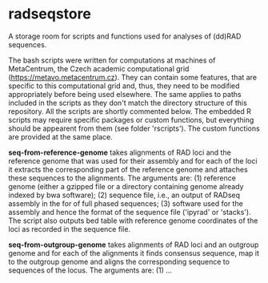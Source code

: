 # radseqstore
A storage room for scripts and functions used for analyses of (dd)RAD sequences.

The bash scripts were written for computations at machines of MetaCentrum, the Czech academic computational grid (https://metavo.metacentrum.cz). They can contain some features, that are specific to this computational grid and, thus, they need to be modified appropriately before being used elsewhere. The same applies to paths included in the scripts as they don't match the directory structure of this repository. All the scripts are shortly commented below. The embedded R scripts may require specific packages or custom functions, but everything should be appearent from them (see folder 'rscripts'). The custom functions are provided at the same place.

**seq-from-reference-genome**
takes alignments of RAD loci and the reference genome that was used for their assembly and for each of the loci it extracts the corresponding part of the reference genome and attaches these sequences to the alignments. The arguments are: (1) reference genome (either a gzipped file or a directory containing genome already indexed by bwa software); (2) sequence file, i.e., an output of RADseq assembly in the for of full phased sequences; (3) software used for the assembly and hence the format of the sequence file ('ipyrad' or 'stacks'). The script also outputs bed table with reference genome coordinates of the loci as recorded in the sequence file.

**seq-from-outgroup-genome**
takes alignments of RAD loci and an outgroup genome and for each of the alignments it finds consensus sequence, map it to the outgroup genome and aligns the corresponding sequence to sequences of the locus. The arguments are: (1) ...
